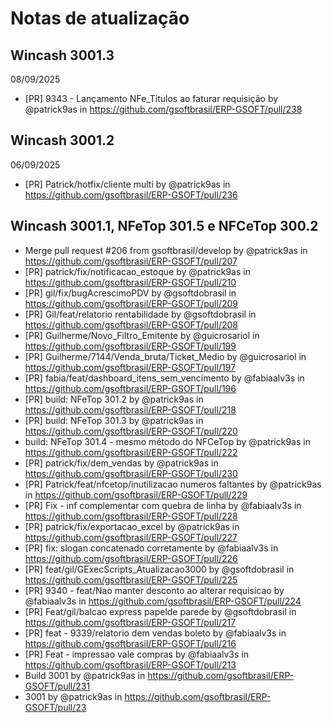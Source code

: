 # Notas de atualização

## Wincash 3001.3
08/09/2025
* [PR] 9343 - Lançamento NFe_Titulos ao faturar requisição by @patrick9as in https://github.com/gsoftbrasil/ERP-GSOFT/pull/238

## Wincash 3001.2
06/09/2025
* [PR] Patrick/hotfix/cliente multi by @patrick9as in https://github.com/gsoftbrasil/ERP-GSOFT/pull/236

## Wincash 3001.1,  NFeTop 301.5 e NFCeTop 300.2
* Merge pull request #206 from gsoftbrasil/develop by @patrick9as in https://github.com/gsoftbrasil/ERP-GSOFT/pull/207
* [PR] patrick/fix/notificacao_estoque by @patrick9as in https://github.com/gsoftbrasil/ERP-GSOFT/pull/210
* [PR] gil/fix/bugAcrescimoPDV by @gsoftdobrasil in https://github.com/gsoftbrasil/ERP-GSOFT/pull/209
* [PR] Gil/feat/relatorio rentabilidade by @gsoftdobrasil in https://github.com/gsoftbrasil/ERP-GSOFT/pull/208
* [PR] Guilherme/Novo_Filtro_Emitente by @guicrosariol in https://github.com/gsoftbrasil/ERP-GSOFT/pull/199
* [PR] Guilherme/7144/Venda_bruta/Ticket_Medio by @guicrosariol in https://github.com/gsoftbrasil/ERP-GSOFT/pull/197
* [PR] fabia/feat/dashboard_itens_sem_vencimento by @fabiaalv3s in https://github.com/gsoftbrasil/ERP-GSOFT/pull/196
* [PR] build: NFeTop 301.2 by @patrick9as in https://github.com/gsoftbrasil/ERP-GSOFT/pull/218
* [PR] build: NFeTop 301.3 by @patrick9as in https://github.com/gsoftbrasil/ERP-GSOFT/pull/220
* build: NFeTop 301.4 - mesmo método do NFCeTop by @patrick9as in https://github.com/gsoftbrasil/ERP-GSOFT/pull/222
* [PR] patrick/fix/dem_vendas by @patrick9as in https://github.com/gsoftbrasil/ERP-GSOFT/pull/230
* [PR] Patrick/feat/nfcetop/inutilizacao numeros faltantes by @patrick9as in https://github.com/gsoftbrasil/ERP-GSOFT/pull/229
* [PR] Fix - inf complementar com quebra de linha by @fabiaalv3s in https://github.com/gsoftbrasil/ERP-GSOFT/pull/228
* [PR] patrick/fix/exportacao_excel by @patrick9as in https://github.com/gsoftbrasil/ERP-GSOFT/pull/227
* [PR] fix: slogan concatenado corretamente by @fabiaalv3s in https://github.com/gsoftbrasil/ERP-GSOFT/pull/226
* [PR] feat/gil/GExecScripts_Atualizacao3000 by @gsoftdobrasil in https://github.com/gsoftbrasil/ERP-GSOFT/pull/225
* [PR] 9340 - feat/Nao manter desconto ao alterar requisicao by @fabiaalv3s in https://github.com/gsoftbrasil/ERP-GSOFT/pull/224
* [PR] Feat/gil/balcao express papelde parede by @gsoftdobrasil in https://github.com/gsoftbrasil/ERP-GSOFT/pull/217
* [PR] feat - 9339/relatorio dem vendas boleto by @fabiaalv3s in https://github.com/gsoftbrasil/ERP-GSOFT/pull/216
* [PR] Feat - impressao vale compras by @fabiaalv3s in https://github.com/gsoftbrasil/ERP-GSOFT/pull/213
* Build 3001 by @patrick9as in https://github.com/gsoftbrasil/ERP-GSOFT/pull/231
* 3001 by @patrick9as in https://github.com/gsoftbrasil/ERP-GSOFT/pull/23
